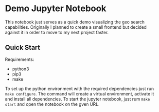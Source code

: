 # Demo Jupyter Notebook

This notebook just serves as a quick demo visualizing the geo search capabilities.
Originally I planned to create a small frontend but decided against it in order to move to my next project faster.

## Quick Start

Requirements:

- python3
- pip3
- make

To set up the python environment with the required dependencies just run `make configure`.
The command will create a virtual environment, activate it and install all dependencies.
To start the jupyter notebook, just rum `make start` and open the notebook on the gven URL.
